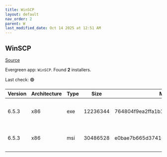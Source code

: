 ```yaml
---
title: WinSCP
layout: default
nav_order: 2
parent: W
last_modified_date: Oct 14 2025 at 12:51 AM
---
```


## WinSCP

[Source](https://winscp.net/)

Evergreen app: `WinSCP`. Found **2** installers.

Last check: 🟢

| Version | Architecture | Type | Size     | Md5                              | FileName               | URI                                                                                                                                                                                                |
| ------- | ------------ | ---- | -------- | -------------------------------- | ---------------------- | -------------------------------------------------------------------------------------------------------------------------------------------------------------------------------------------------- |
| 6.5.3   | x86          | exe  | 12236344 | 764804f9ea2ffa1b1548beac4391a4ce | WinSCP-6.5.3-Setup.exe | [https://ixpeering.dl.sourceforge.net/project/winscp/WinSCP/6.5.3/WinSCP-6.5.3-Setup.exe?viasf=1](https://ixpeering.dl.sourceforge.net/project/winscp/WinSCP/6.5.3/WinSCP-6.5.3-Setup.exe?viasf=1) |
| 6.5.3   | x86          | msi  | 30486528 | e0bae7b665d37416892ed6b1555525c6 | WinSCP-6.5.3.msi       | [https://ixpeering.dl.sourceforge.net/project/winscp/WinSCP/6.5.3/WinSCP-6.5.3.msi?viasf=1](https://ixpeering.dl.sourceforge.net/project/winscp/WinSCP/6.5.3/WinSCP-6.5.3.msi?viasf=1)             |
